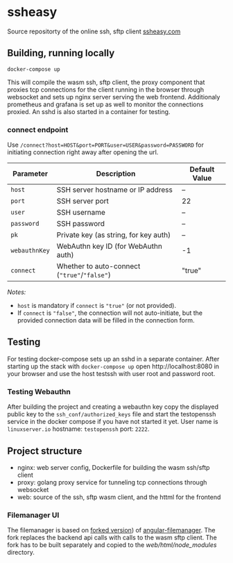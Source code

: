 # ssheasy

Source repositorty of the online ssh, sftp client [ssheasy.com](https://ssheasy.com)

## Building, running locally

`docker-compose up`

This will compile the wasm ssh, sftp client, the proxy component that proxies tcp connections for the client running in the browser through websocket and sets up nginx server serving the web frontend.
Additionaly prometheus and grafana is set up as well to monitor the connections proxied. An sshd is also started in a container for testing.

### connect endpoint

Use `/connect?host=HOST&port=PORT&user=USER&password=PASSWORD` for initiating connection right away after opening the url.


| Parameter      | Description                                 | Default Value |
|----------------|---------------------------------------------|--------------|
| `host`         | SSH server hostname or IP address           | –            |
| `port`         | SSH server port                             | 22           |
| `user`         | SSH username                                | –            |
| `password`     | SSH password                                | –            |
| `pk`           | Private key (as string, for key auth)       | –            |
| `webauthnKey`  | WebAuthn key ID (for WebAuthn auth)         | -1           |
| `connect`      | Whether to auto-connect (`"true"`/`"false"`) | "true"      |

*Notes:*
- `host` is mandatory if `connect` is `"true"` (or not provided).
- If `connect` is `"false"`, the connection will not auto-initiate, but the provided connection data will be filled in the connection form.


## Testing

For testing docker-compose sets up an sshd in a separate container. After starting up the stack with `docker-compose up` open http://localhost:8080 in your browser and use the host testssh with user root and password root.

### Testing Webauthn

After building the project and creating a webauthn key copy the displayed public key to the `ssh_conf/authorized_keys` file and start the testopenssh service in the docker compose if you have not started it yet. User name is `linuxserver.io` hostname: `testopenssh` port: `2222`.  

## Project structure

* nginx: web server config, Dockerfile for building the wasm ssh/sftp client
* proxy: golang proxy service for tunneling tcp connections through websocket
* web: source of the ssh, sftp wasm client, and the httml for the frontend

### Filemanager UI

The filemanager is based on [forked version](https://github.com/hullarb/angular-filemanager)) of [angular-filemanager](https://github.com/joni2back/angular-filemanager). The fork replaces the backend api calls with calls to the wasm sftp client.
The fork has to be built separately and copied to the *web/html/node_modules* directory.
